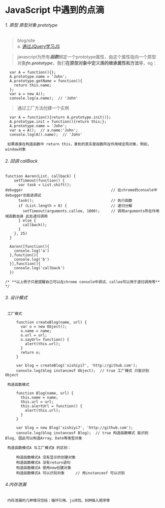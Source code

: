 # JavaScript 中遇到的点滴

###### 1. 原型 原型对象 prototype

> blog/site  
      a. [通过JQuery学习JS](http://www.cnblogs.com/baochuan/archive/2012/11/22/2782343.html)

> javascript为所有***函数***绑定一个prototype属性，由这个属性指向一个原型对象***fn.prototype***，我们**在原型对象中定义类的继承属性和方法**等，eg：

```
  var A = function(){};
  A.prototype.name = 'John';
  A.prototype.getName = function(){
    return this.name;
  };  
  var a = new A();
  console.log(a.name);  // 'John'
```

> 通过工厂方法创建一个实例

```
  var A = function(){return A.prototype.init()};
  A.prototype.init = function(){return this;};
  A.prototype.name = 'John';
  var a = A();  // a.name:'John';
  console.log(A().name);  // 'John'
```

` 如果直接在构造函数中 return this，拿到的其实是函数所在作用域全局对象，例如，window对象`

###### 2. 回调 callBack

```
function Aaron(List, callback) {
    setTimeout(function() {
      var task = List.shift();
debugger                                        // 在chrome的console中 debugger也能进调试
      task();                                   // 执行函数
      if (List.length > 0) {                    // 递归分解
        setTimeout(arguments.callee, 1000);     // 调用arguments所在作用域函数自身 此处递归调用           
      } else {
        callback();
      }
    }, 25)
  }

  Aaron([function(){
    console.log('a')
  },function(){
    console.log('b')
  }],function(){
    console.log('callback')
  })
  
/* **以上例子只是提醒自己可以在chrome console中调试、callee可以用于递归调用等** */
```

###### 3. 设计模式

 ` 工厂模式`
 ```
      function createBlog(name, url) {
        var o = new Object();
        o.name = name;
        o.url = url;
        o.sayUrl= function() {
          alert(this.url);
        }
        return o;
      }
       
      var blog = createBlog('xishiyi7', 'http://github.com');
      console.log(blog instanceof Object);  // true 工厂模式 只能识别 Object
 ```
 
 ` 构造函数模式`
 ```
      function Blog(name, url) {
        this.name = name;
        this.url = url;
        this.alertUrl = function() {
          alert(this.url);
        }
      }
       
      var blog = new Blog('xishiyi7', 'http://github.com');
      console.log(blog instanceof Blog);  // true 构造函数模式 能识别 Blog, 因此可以构造Array、Date等类型对象
 ```
 
 ` 构造函数模式A 与工厂模式B 的区别：`
 ```
      构造函数模式A 没有显示的创建对象
      构造函数模式A 没有return语句
      构造函数模式A 使用new创建对象
      构造函数模式A 可以识别对象     // 用instanceof 可以识别
 ```
 
###### 4.内存泄漏

` 内存泄漏的几种情况包括：循环引用、js闭包、DOM插入顺序等`


